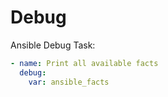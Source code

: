 # Debug

Ansible Debug Task:
```yaml
- name: Print all available facts
  debug:
    var: ansible_facts
```
